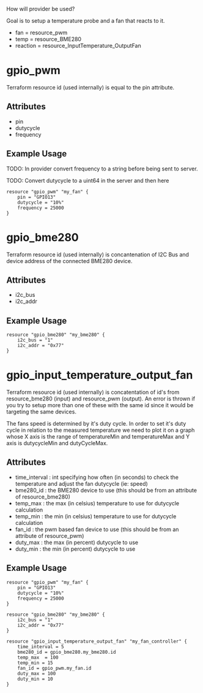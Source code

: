 How will provider be used?

Goal is to setup a temperature probe and a fan that reacts to it.

- fan = resource_pwm
- temp = resource_BME280
- reaction = resource_InputTemperature_OutputFan

# gpio_pwm
Terraform resource id (used internally) is equal to the pin attribute.

## Attributes
- pin
- dutycycle
- frequency

## Example Usage

TODO: In provider convert frequency to a string before being sent to server.

TODO: Convert dutycycle to a uint64 in the server and then here

```hcl
resource "gpio_pwm" "my_fan" {
    pin = "GPIO13"
    dutycycle = "10%"
    frequency = 25000
} 
```

# gpio_bme280
Terraform resource id (used internally) is concantenation of I2C Bus and device address of the connected BME280 device.

## Attributes
- i2c_bus
- i2c_addr

## Example Usage

```hcl
resource "gpio_bme280" "my_bme280" {
    i2c_bus = "1"
    i2c_addr = "0x77"
} 
```

# gpio_input_temperature_output_fan
Terraform resource id (used internally) is concatentation of id's from resource_bme280 (input) and resource_pwm (output).  An error is thrown if you try to setup more than one of these with the same id since it would be targeting the same devices.

The fans speed is determined by it's duty cycle.  In order to set it's duty cycle in relation to the measured temperature we need to plot it on a graph whose X axis is the range of temperatureMin and temperatureMax and Y axis is dutycycleMin and dutyCycleMax.

## Attributes
- time_interval : int specifying how often (in seconds) to check the temperature and adjust the fan dutycycle (ie: speed)
- bme280_id : the BME280 device to use (this should be from an attribute of resource_bme280)
- temp_max : the max (in celsius) temperature to use for dutycycle calculation
- temp_min : the min (in celsius) temperature to use for dutycycle calculation
- fan_id : the pwm based fan device to use (this should be from an attribute of resource_pwm)
- duty_max : the max (in percent) dutycycle to use
- duty_min : the min (in percent) dutycycle to use

## Example Usage

```hcl
resource "gpio_pwm" "my_fan" {
    pin = "GPIO13"
    dutycycle = "10%"
    frequency = 25000
} 

resource "gpio_bme280" "my_bme280" {
    i2c_bus = "1"
    i2c_addr = "0x77"
} 

resource "gpio_input_temperature_output_fan" "my_fan_controller" {
    time_interval = 5
    bme280_id = gpio_bme280.my_bme280.id 
    temp_max  = 100
    temp_min = 15
    fan_id = gpio_pwm.my_fan.id
    duty_max = 100
    duty_min = 10
}
```
